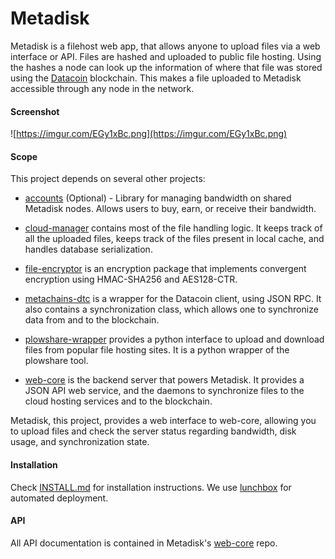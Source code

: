 Metadisk
========

Metadisk is a filehost web app, that allows anyone to upload files via a web
interface or API. Files are hashed and uploaded to public file hosting. Using
the hashes a node can look up the information of where that file was stored
using the [Datacoin](http://datacoin.info/) blockchain. This makes a file
uploaded to Metadisk accessible through any node in the network.

#### Screenshot

![https://imgur.com/EGy1xBc.png](https://imgur.com/EGy1xBc.png)


#### Scope

This project depends on several other projects:

- [accounts](https://github.com/Storj/accounts) (Optional) - Library for managing bandwidth on shared Metadisk nodes.        Allows users to buy, earn, or receive their bandwidth.

- [cloud-manager](https://github.com/Storj/cloud-manager) contains most of the
  file handling logic. It keeps track of all the uploaded files, keeps track of
  the files present in local cache, and handles database serialization.

- [file-encryptor](https://github.com/Storj/file-encryptor) is an encryption 
  package that implements convergent encryption using HMAC-SHA256 and AES128-CTR.

- [metachains-dtc](https://github.com/Storj/metachains-dtc) is a wrapper for
  the Datacoin client, using JSON RPC. It also contains a synchronization class,
  which allows one to synchronize data from and to the blockchain.

- [plowshare-wrapper](https://github.com/Storj/plowshare-wrapper) provides a
  python interface to upload and download files from popular file hosting
  sites. It is a python wrapper of the plowshare tool.

- [web-core](https://github.com/Storj/web-core) is the backend server that powers
  Metadisk. It provides a JSON API web service, and the daemons to synchronize
  files to the cloud hosting services and to the blockchain.

Metadisk, this project, provides a web interface to web-core, allowing you to
upload files and check the server status regarding bandwidth, disk usage, and
synchronization state.


#### Installation

Check [INSTALL.md](INSTALL.md) for installation instructions. We use [lunchbox](https://github.com/Storj/lunchbox) for automated deployment.

#### API 
All API documentation is contained in Metadisk's [web-core](https://github.com/Storj/web-core#api-documentation) repo.
